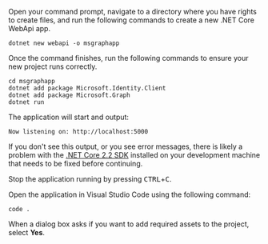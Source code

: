 <!-- markdownlint-disable MD002 MD041 -->

Open your command prompt, navigate to a directory where you have rights to create files, and run the following commands to create a new .NET Core WebApi app.

```shell
dotnet new webapi -o msgraphapp
```

Once the command finishes, run the following commands to ensure your new project runs correctly.

```shell
cd msgraphapp
dotnet add package Microsoft.Identity.Client
dotnet add package Microsoft.Graph
dotnet run
```

The application will start and output:

```shell
Now listening on: http://localhost:5000
```

If you don't see this output, or you see error messages, there is likely a problem with the [.NET Core 2.2 SDK](https://dotnet.microsoft.com/download) installed on your development machine that needs to be fixed before continuing.

Stop the application running by pressing <kbd>CTRL</kbd>+<kbd>C</kbd>.

Open the application in Visual Studio Code using the following command:

```shell
code .
```

When a dialog box asks if you want to add required assets to the project, select **Yes**.

